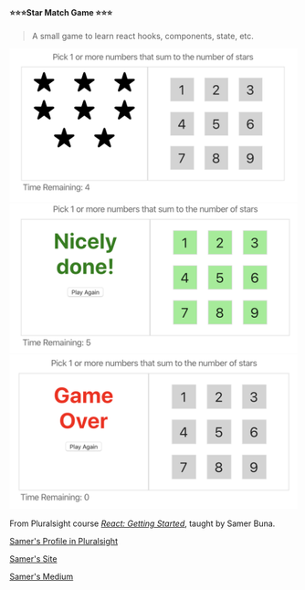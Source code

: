 #### ⭐⭐⭐Star Match Game ⭐⭐⭐

> A small game to learn react hooks, components, state, etc.

![game-active](/resources/game-active.png)
![game-won](/resources/game-won.png)
![game-lost](/resources/game-lost.png)

From Pluralsight course _[React: Getting Started](https://www.pluralsight.com/courses/react-js-getting-started)_, taught by Samer Buna.

[Samer's Profile in Pluralsight](https://app.pluralsight.com/profile/author/samer-buna)

[Samer's Site](https://jscomplete.com/)

[Samer's Medium](https://medium.com/edge-coders)
